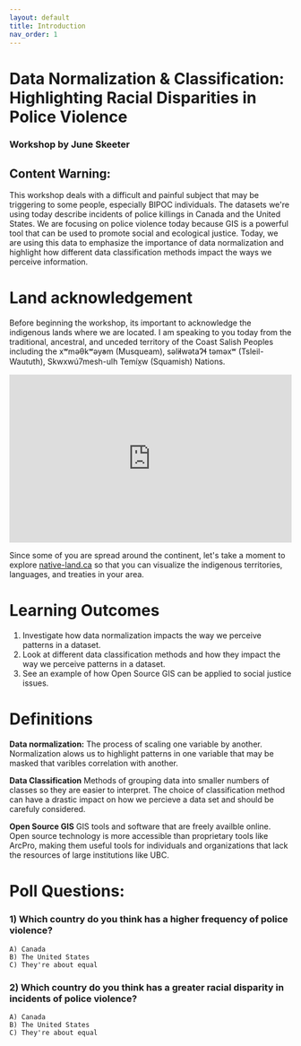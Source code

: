 ```yaml
---
layout: default
title: Introduction
nav_order: 1
---
```

# Data Normalization & Classification: Highlighting Racial Disparities in Police Violence

### Workshop by June Skeeter

## Content Warning:
This workshop deals with a difficult and painful subject that may be triggering to some people, especially BIPOC individuals.  The datasets we're using today describe incidents of police killings in Canada and the United States.  We are focusing on police violence today because GIS is a powerful tool that can be used to promote social and ecological justice.  Today, we are using this data to emphasize the importance of data normalization and highlight how different data classification methods impact the ways we perceive information.


# Land acknowledgement
Before beginning the workshop, its important to acknowledge the indigenous lands where we are located.  I am speaking to you today from the traditional, ancestral, and unceded territory of the Coast Salish Peoples including the xʷməθkʷəy̓əm (Musqueam), səl̓ilwətaɁɬ təməxʷ (Tsleil-Waututh), Skwxwú7mesh-ulh Temíx̱w (Squamish) Nations.
<iframe src="https://native-land.ca/api/embed/embed.html?maps=territories&position=49.268264,-123.157480" style="width:100%; height:300px; border:none;"></iframe>

Since some of you are spread around the continent, let's take a moment to explore [native-land.ca](https://native-land.ca/) so that you can visualize the indigenous territories, languages, and treaties in your area.

# Learning Outcomes
1) Investigate how data normalization impacts the way we perceive patterns in a dataset.
2) Look at different data classification methods and how they impact the way we perceive patterns in a dataset.
3) See an example of how Open Source GIS can be applied to social justice issues.
 
# Definitions
**Data normalization:** The process of scaling one variable by another.  Normalization alows us to highlight patterns in one variable that may be masked that varibles correlation with another.  

**Data Classification** Methods of grouping data into smaller numbers of classes so they are easier to interpret.  The choice of classification method can have a drastic impact on how we percieve a data set and should be carefuly considered.

**Open Source GIS** GIS tools and software that are freely availble online.  Open source technology is more accessible than proprietary tools like ArcPro, making them useful tools for individuals and organizations that lack the resources of large institutions like UBC.


# Poll Questions:

### 1) Which country do you think has a higher frequency of police violence?
    A) Canada
    B) The United States
    C) They're about equal
    
### 2) Which country do you think has a greater racial disparity in incidents of police violence?
    A) Canada
    B) The United States
    C) They're about equal

